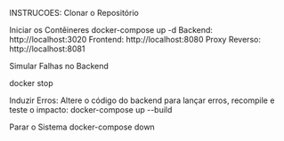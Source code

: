 INSTRUCOES: 
Clonar o Repositório

Iniciar os Contêineres
docker-compose up -d
Backend: http://localhost:3020
Frontend: http://localhost:8080
Proxy Reverso: http://localhost:8081

Simular Falhas no Backend

docker stop <nome-do-container-backend>

Induzir Erros:
Altere o código do backend para lançar erros, recompile e teste o impacto:
docker-compose up --build

Parar o Sistema
docker-compose down




